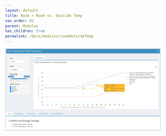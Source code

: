 ```yaml
---
layout: default
title: Room > Room vs. Outside Temp
nav_order: 02
parent: Modules
has_children: true
permalink: /docs/modules/roomOutsideTemp
---
```


<img src="https://raw.githubusercontent.com/hslu-ige-laes/lcm/master/docs/assets/images/roomOutsideTemp_00.PNG" style="border:1px solid lightgrey"/>
